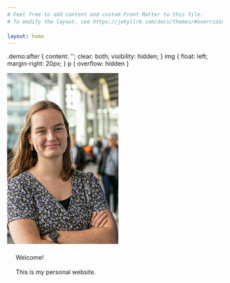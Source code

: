 ```yaml
---
# Feel free to add content and custom Front Matter to this file.
# To modify the layout, see https://jekyllrb.com/docs/themes/#overriding-theme-defaults

layout: home
---
```


.demo:after { content: ''; clear: both; visibility: hidden; }
img { float: left; margin-right: 20px; }
p   { overflow: hidden }

<div>
  <img src="Profile.jpeg" height=400>
  <p style="margin: 20px; ">
  Welcome! 
  <br>
  <br>
  This is my personal website.
  </p>
</div>


